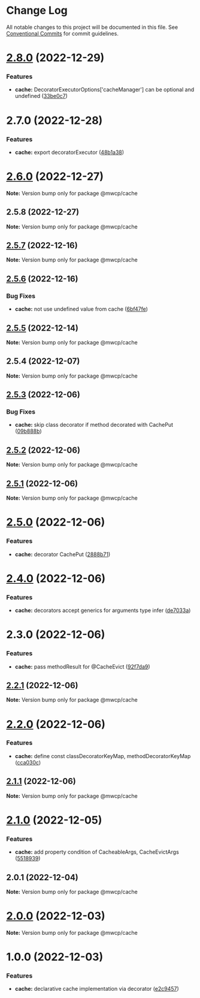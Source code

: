 # Change Log

All notable changes to this project will be documented in this file.
See [Conventional Commits](https://conventionalcommits.org) for commit guidelines.

# [2.8.0](https://github.com/waitingsong/midway-components/compare/@mwcp/cache@2.7.0...@mwcp/cache@2.8.0) (2022-12-29)


### Features

* **cache:** DecoratorExecutorOptions['cacheManager'] can be optional and undefined ([33be0c7](https://github.com/waitingsong/midway-components/commit/33be0c75872d11b642b5a77998661225f4bc1420))





# 2.7.0 (2022-12-28)


### Features

* **cache:** export decoratorExecutor ([48b1a38](https://github.com/waitingsong/midway-components/commit/48b1a38eaf6e5c53c8d3db1c7e8981d6a58f87d3))





# [2.6.0](https://github.com/waitingsong/midway-components/compare/@mwcp/cache@2.5.8...@mwcp/cache@2.6.0) (2022-12-27)

**Note:** Version bump only for package @mwcp/cache





## 2.5.8 (2022-12-27)

**Note:** Version bump only for package @mwcp/cache





## [2.5.7](https://github.com/waitingsong/midway-components/compare/@mwcp/cache@2.5.6...@mwcp/cache@2.5.7) (2022-12-16)

**Note:** Version bump only for package @mwcp/cache





## [2.5.6](https://github.com/waitingsong/midway-components/compare/@mwcp/cache@2.5.5...@mwcp/cache@2.5.6) (2022-12-16)


### Bug Fixes

* **cache:** not use undefined value from cache ([6bf47fe](https://github.com/waitingsong/midway-components/commit/6bf47fe5cbbe625492da329cee9c6687f1418d44))





## [2.5.5](https://github.com/waitingsong/midway-components/compare/@mwcp/cache@2.5.4...@mwcp/cache@2.5.5) (2022-12-14)

**Note:** Version bump only for package @mwcp/cache





## 2.5.4 (2022-12-07)

**Note:** Version bump only for package @mwcp/cache





## [2.5.3](https://github.com/waitingsong/midway-components/compare/@mwcp/cache@2.5.2...@mwcp/cache@2.5.3) (2022-12-06)


### Bug Fixes

* **cache:** skip class decorator if method decorated with CachePut ([09b888b](https://github.com/waitingsong/midway-components/commit/09b888b42229c6d2c60552f7594c618ccac618c2))





## [2.5.2](https://github.com/waitingsong/midway-components/compare/@mwcp/cache@2.5.1...@mwcp/cache@2.5.2) (2022-12-06)

**Note:** Version bump only for package @mwcp/cache





## [2.5.1](https://github.com/waitingsong/midway-components/compare/@mwcp/cache@2.5.0...@mwcp/cache@2.5.1) (2022-12-06)

**Note:** Version bump only for package @mwcp/cache





# [2.5.0](https://github.com/waitingsong/midway-components/compare/@mwcp/cache@2.4.0...@mwcp/cache@2.5.0) (2022-12-06)


### Features

* **cache:** decorator CachePut ([2888b71](https://github.com/waitingsong/midway-components/commit/2888b7174bbec3421b34956217d2b4756a3b453f))





# [2.4.0](https://github.com/waitingsong/midway-components/compare/@mwcp/cache@2.3.0...@mwcp/cache@2.4.0) (2022-12-06)


### Features

* **cache:** decorators accept generics for arguments type infer ([de7033a](https://github.com/waitingsong/midway-components/commit/de7033a05ba923e26043316921f84a10bb99359c))





# 2.3.0 (2022-12-06)


### Features

* **cache:** pass methodResult for @CacheEvict ([92f7da9](https://github.com/waitingsong/midway-components/commit/92f7da9b916fcf4f6b39d176e2385fc5a6207a5b))





## [2.2.1](https://github.com/waitingsong/midway-components/compare/@mwcp/cache@2.2.0...@mwcp/cache@2.2.1) (2022-12-06)

**Note:** Version bump only for package @mwcp/cache





# [2.2.0](https://github.com/waitingsong/midway-components/compare/@mwcp/cache@2.1.1...@mwcp/cache@2.2.0) (2022-12-06)


### Features

* **cache:** define const classDecoratorKeyMap, methodDecoratorKeyMap ([cca030c](https://github.com/waitingsong/midway-components/commit/cca030c376c572f4b10048d35344ce53e23513da))





## [2.1.1](https://github.com/waitingsong/midway-components/compare/@mwcp/cache@2.1.0...@mwcp/cache@2.1.1) (2022-12-06)

**Note:** Version bump only for package @mwcp/cache





# [2.1.0](https://github.com/waitingsong/midway-components/compare/@mwcp/cache@2.0.1...@mwcp/cache@2.1.0) (2022-12-05)


### Features

* **cache:** add property condition of CacheableArgs, CacheEvictArgs ([5518939](https://github.com/waitingsong/midway-components/commit/5518939fe7cf40ed4ae5857211e84aacf857d5ca))





## 2.0.1 (2022-12-04)

**Note:** Version bump only for package @mwcp/cache





# [2.0.0](https://github.com/waitingsong/midway-components/compare/@mwcp/cache@1.0.0...@mwcp/cache@2.0.0) (2022-12-03)

**Note:** Version bump only for package @mwcp/cache





# 1.0.0 (2022-12-03)


### Features

* **cache:** declarative cache implementation via decorator ([e2c9457](https://github.com/waitingsong/midway-components/commit/e2c9457f89b5df0efcff9f734933cbb15657e4d8))
